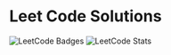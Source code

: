 # Leet Code Solutions
![LeetCode Badges](https://leetcode-badge-showcase.vercel.app/api?username=Doshi_ojas)
![LeetCode Stats](https://leetcode.card.workers.dev/Doshi_ojas?theme=github-dark&font=baloo&extension=null)
